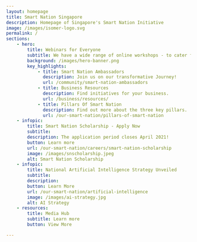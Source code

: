 ```yaml
---
layout: homepage
title: Smart Nation Singapore
description: Homepage of Singapore's Smart Nation Initiative
image: /images/isomer-logo.svg
permalink: /
sections:
    - hero:
        title: Webinars for Everyone
        subtitle: We have a wide range of online workshops - to cater for all ages and interests! 
        background: /images/hero-banner.png
        key_highlights:
            - title: Smart Nation Ambassadors
              description: Join us on our transformative Journey! 
              url: /community/smart-nation-ambassadors
            - title: Business Resources 
              description: Find initiatives for your business.
              url: /business/resources/
            - title: Pillars Of Smart Nation
              description: Find out more about the three key pillars.
              url: /our-smart-nation/pillars-of-smart-nation
    - infopic:
        title: Smart Nation Scholarship - Apply Now
        subtitle: 
        description: The application period closes April 2021! 
        button: Learn more
        url: /our-smart-nation/careers/smart-nation-scholarship
        image: /images/snscholarship.jpeg
        alt: Smart Nation Scholarship
    - infopic:
        title: National Artificial Intelligence Strategy Unveiled
        subtitle: 
        description: 
        button: Learn More
        url: /our-smart-nation/artificial-intelligence
        image: /images/ai-strategy.jpg
        alt: AI Strategy
    - resources:
        title: Media Hub
        subtitle: Learn more
        button: View More

---
```

